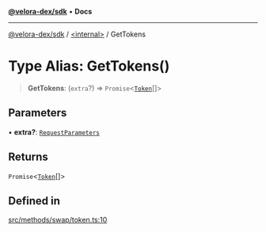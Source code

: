 [**@velora-dex/sdk**](../../README.md) • **Docs**

***

[@velora-dex/sdk](../../globals.md) / [\<internal\>](../README.md) / GetTokens

# Type Alias: GetTokens()

> **GetTokens**: (`extra`?) => `Promise`\<[`Token`](../../type-aliases/Token.md)[]\>

## Parameters

• **extra?**: [`RequestParameters`](RequestParameters.md)

## Returns

`Promise`\<[`Token`](../../type-aliases/Token.md)[]\>

## Defined in

[src/methods/swap/token.ts:10](https://github.com/paraswap/paraswap-sdk/blob/master/src/methods/swap/token.ts#L10)
